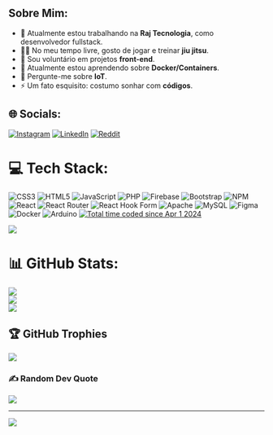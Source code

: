 ## Sobre Mim:

- 🔭 Atualmente estou trabalhando na **Raj Tecnologia**, como desenvolvedor fullstack.
- 🤼‍♂️ No meu tempo livre, gosto de jogar e treinar **jiu jitsu**.
- 🤝 Sou voluntário em projetos **front-end**.
- 🌱 Atualmente estou aprendendo sobre **Docker/Containers**.
- 💬 Pergunte-me sobre **IoT**.
- ⚡ Um fato esquisito: costumo sonhar com **códigos**.


## 🌐 Socials:
[![Instagram](https://img.shields.io/badge/Instagram-%23E4405F.svg?logo=Instagram&logoColor=white)](https://instagram.com/skunbydev) [![LinkedIn](https://img.shields.io/badge/LinkedIn-%230077B5.svg?logo=linkedin&logoColor=white)](https://linkedin.com/in/https://www.linkedin.com/in/skunbydev/) [![Reddit](https://img.shields.io/badge/Reddit-%23FF4500.svg?logo=Reddit&logoColor=white)](https://reddit.com/user/skunbydev) 

# 💻 Tech Stack:
![CSS3](https://img.shields.io/badge/css3-%231572B6.svg?style=for-the-badge&logo=css3&logoColor=white) ![HTML5](https://img.shields.io/badge/html5-%23E34F26.svg?style=for-the-badge&logo=html5&logoColor=white) ![JavaScript](https://img.shields.io/badge/javascript-%23323330.svg?style=for-the-badge&logo=javascript&logoColor=%23F7DF1E) ![PHP](https://img.shields.io/badge/php-%23777BB4.svg?style=for-the-badge&logo=php&logoColor=white) ![Firebase](https://img.shields.io/badge/firebase-%23039BE5.svg?style=for-the-badge&logo=firebase) ![Bootstrap](https://img.shields.io/badge/bootstrap-%238511FA.svg?style=for-the-badge&logo=bootstrap&logoColor=white) ![NPM](https://img.shields.io/badge/NPM-%23CB3837.svg?style=for-the-badge&logo=npm&logoColor=white) ![React](https://img.shields.io/badge/react-%2320232a.svg?style=for-the-badge&logo=react&logoColor=%2361DAFB) ![React Router](https://img.shields.io/badge/React_Router-CA4245?style=for-the-badge&logo=react-router&logoColor=white) ![React Hook Form](https://img.shields.io/badge/React%20Hook%20Form-%23EC5990.svg?style=for-the-badge&logo=reacthookform&logoColor=white) ![Apache](https://img.shields.io/badge/apache-%23D42029.svg?style=for-the-badge&logo=apache&logoColor=white) ![MySQL](https://img.shields.io/badge/mysql-%2300000f.svg?style=for-the-badge&logo=mysql&logoColor=white) ![Figma](https://img.shields.io/badge/figma-%23F24E1E.svg?style=for-the-badge&logo=figma&logoColor=white) ![Docker](https://img.shields.io/badge/docker-%230db7ed.svg?style=for-the-badge&logo=docker&logoColor=white) ![Arduino](https://img.shields.io/badge/-Arduino-00979D?style=for-the-badge&logo=Arduino&logoColor=white) <a href="https://wakatime.com/@018e9a97-4bba-4807-8281-f2849ebb6e9d"><img src="https://wakatime.com/badge/user/018e9a97-4bba-4807-8281-f2849ebb6e9d.svg" alt="Total time coded since Apr 1 2024" /></a>

<a href="https://wakatime.com"><img src="https://wakatime.com/share/@skunbydev/3d219d0f-bf3a-4051-ac39-7dfb888e8d9d.png" /></a>



# 📊 GitHub Stats:
![](https://github-readme-stats.vercel.app/api?username=skunbydev&theme=vue-dark&hide_border=false&include_all_commits=true&count_private=true)<br/>
![](https://github-readme-streak-stats.herokuapp.com/?user=skunbydev&theme=vue-dark&hide_border=false)<br/>
![](https://github-readme-stats.vercel.app/api/top-langs/?username=skunbydev&theme=vue-dark&hide_border=false&include_all_commits=true&count_private=true&layout=compact)

## 🏆 GitHub Trophies
![](https://github-profile-trophy.vercel.app/?username=skunbydev&theme=alduin&no-frame=false&no-bg=false&margin-w=4)

### ✍️ Random Dev Quote
![](https://quotes-github-readme.vercel.app/api?type=horizontal&theme=dark)

---
[![](https://visitcount.itsvg.in/api?id=skunbydev&icon=2&color=0)](https://visitcount.itsvg.in)

